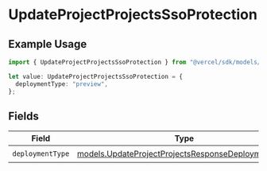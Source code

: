 # UpdateProjectProjectsSsoProtection

## Example Usage

```typescript
import { UpdateProjectProjectsSsoProtection } from "@vercel/sdk/models/updateprojectop.js";

let value: UpdateProjectProjectsSsoProtection = {
  deploymentType: "preview",
};
```

## Fields

| Field                                                                                                          | Type                                                                                                           | Required                                                                                                       | Description                                                                                                    |
| -------------------------------------------------------------------------------------------------------------- | -------------------------------------------------------------------------------------------------------------- | -------------------------------------------------------------------------------------------------------------- | -------------------------------------------------------------------------------------------------------------- |
| `deploymentType`                                                                                               | [models.UpdateProjectProjectsResponseDeploymentType](../models/updateprojectprojectsresponsedeploymenttype.md) | :heavy_check_mark:                                                                                             | N/A                                                                                                            |